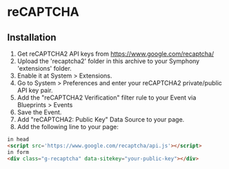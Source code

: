 # reCAPTCHA

## Installation
1. Get reCAPTCHA2 API keys from https://www.google.com/recaptcha/
2. Upload the 'recaptcha2' folder in this archive to your Symphony 'extensions' folder.
3. Enable it at System > Extensions.
4. Go to System > Preferences and enter your reCAPTCHA2 private/public API key pair.
5. Add the "reCAPTCHA2 Verification" filter rule to your Event via Blueprints > Events
6. Save the Event.
7. Add "reCAPTCHA2: Public Key" Data Source to your page.
8. Add the following line to your page: 

```HTML    
in head
<script src='https://www.google.com/recaptcha/api.js'></script>
in form
<div class="g-recaptcha" data-sitekey="your-public-key"></div>

```

